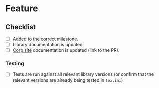 # Feature
<!-- Please add a brief description of the feature -->

## Checklist
- [ ] Added to the correct milestone.
- [ ] Library documentation is updated.
- [ ] [Corp site](https://github.com/DataDog/documentation/) documentation is updated (link to the PR).

### Testing
- [ ] Tests are run against all relevant library versions (or confirm that the relevant versions are already being tested in `tox.ini`)

